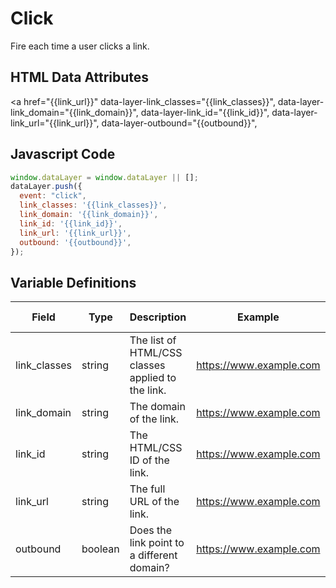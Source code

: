 # Click

Fire each time a user clicks a link.

## HTML Data Attributes
<a href="{{link_url}}"
  data-layer-link_classes="{{link_classes}}",
  data-layer-link_domain="{{link_domain}}",
  data-layer-link_id="{{link_id}}",
  data-layer-link_url="{{link_url}}",
  data-layer-outbound="{{outbound}}",
>

## Javascript Code

```js
window.dataLayer = window.dataLayer || [];
dataLayer.push({
  event: "click",
  link_classes: '{{link_classes}}',
  link_domain: '{{link_domain}}',
  link_id: '{{link_id}}',
  link_url: '{{link_url}}',
  outbound: '{{outbound}}',
});
```

## Variable Definitions

|Field|Type|Description|Example|Pattern|Min Length|Max Length|Minimum|Maximum|Multiple Of|
| --- | --- | --- | --- | --- | --- | --- | --- | --- | --- |
|link_classes|string|The list of HTML/CSS classes applied to the link.|https://www.example.com|
|link_domain|string|The domain of the link.|https://www.example.com|
|link_id|string|The HTML/CSS ID of the link.|https://www.example.com|
|link_url|string|The full URL of the link.|https://www.example.com|
|outbound|boolean|Does the link point to a different domain?|https://www.example.com|